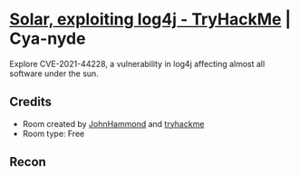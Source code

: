 [Solar, exploiting log4j - TryHackMe](https://tryhackme.com/room/solar) | Cya-nyde
============================================================

Explore CVE-2021-44228, a vulnerability in log4j affecting almost all software under the sun.

## Credits

- Room created by [JohnHammond](https://tryhackme.com/p/JohnHammond) and [tryhackme](https://tryhackme.com/p/tryhackme)
- Room type: Free

## Recon

